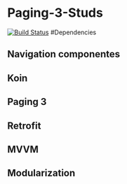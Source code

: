 # Paging-3-Studs
[![Build Status](https://app.bitrise.io/app/4d5958d333c0abb0/status.svg?token=_-R4niE95TSDhgSu7lRYlg&branch=master)](https://app.bitrise.io/app/4d5958d333c0abb0)
#Dependencies
## Navigation componentes
## Koin
## Paging 3
## Retrofit
## MVVM
## Modularization
